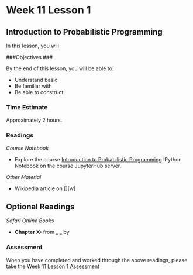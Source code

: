 # Week 11 Lesson 1 #

## Introduction to Probabilistic Programming ##

In this lesson, you will 

###Objectives ###

By the end of this lesson, you will be able to:

- Understand basic 
- Be familiar with
- Be able to construct 

### Time Estimate ###

Approximately 2 hours.

### Readings ####

_Course Notebook_

- Explore the course [Introduction to Probabilistic Programming][l1nb]
IPython Notebook on the course JupyterHub server.

_Other Material_

- Wikipedia article on [][w]

## Optional Readings ##

_Safari Online Books_

- **Chapter X:** from _ _ by 

### Assessment ###

When you have completed and worked through the above readings, please take the [Week 11 Lesson 1 Assessment][la]

[l1nb]: notebooks/intro2pp.ipynb
[la]: https://learn.illinois.edu/mod/quiz/

[wgdt]: https://en.wikipedia.org/wiki/
